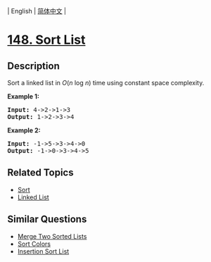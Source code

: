 
| English | [简体中文](README.md) |

# [148. Sort List](https://leetcode-cn.com/problems/sort-list/)

## Description

<p>Sort a linked list in <em>O</em>(<em>n</em> log <em>n</em>) time using constant space complexity.</p>

<p><strong>Example 1:</strong></p>

<pre>
<strong>Input:</strong> 4-&gt;2-&gt;1-&gt;3
<strong>Output:</strong> 1-&gt;2-&gt;3-&gt;4
</pre>

<p><strong>Example 2:</strong></p>

<pre>
<strong>Input:</strong> -1-&gt;5-&gt;3-&gt;4-&gt;0
<strong>Output:</strong> -1-&gt;0-&gt;3-&gt;4-&gt;5</pre>


## Related Topics

- [Sort](https://leetcode-cn.com/tag/sort)
- [Linked List](https://leetcode-cn.com/tag/linked-list)

## Similar Questions

- [Merge Two Sorted Lists](../merge-two-sorted-lists/README_EN.md)
- [Sort Colors](../sort-colors/README_EN.md)
- [Insertion Sort List](../insertion-sort-list/README_EN.md)
